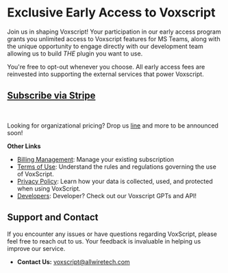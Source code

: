 <h1>Exclusive Early Access to Voxscript</h1>
<p>Join us in shaping Voxscript! Your participation in our early access program grants you unlimited access to Voxscript features for MS Teams, along with the unique opportunity to engage directly with our development team allowing us to build <i>THE</i> plugin you want to use.</p>
<p>You're free to opt-out whenever you choose. All early access fees are reinvested into supporting the external services that power Voxscript.</p>
<p><b><h2><a id="offer-link" href="#">Subscribe via Stripe</a></h2></b></p>
<br/>
<p>
 Looking for organizational pricing? Drop us <a href="mailto:voxscript@allwiretech.com">line</a> and more to be announced soon!
</p>

<b>Other Links</b>
- [Billing Management](https://pay.allwiretech.com/p/login/test_8wMaFb0bM2u12I0000): Manage your existing subscription
- [Terms of Use](./termsofuse.html): Understand the rules and regulations governing the use of VoxScript.
- [Privacy Policy](./privacypolicy.html): Learn how your data is collected, used, and protected when using VoxScript.
- [Developers](https://github.com/Voxscript/voxscript-demos): Developer? Check out our Voxscript GPTs and API!

## Support and Contact

If you encounter any issues or have questions regarding VoxScript, please feel free to reach out to us. Your feedback is invaluable in helping us improve our service.

- **Contact Us:** voxscript@allwiretech.com

<script>
         window.onload = function() {
             // Function to get URL parameters
             function getParameterByName(name, url = window.location.href) {
                 name = name.replace(/[\[\]]/g, '\\$&');
                 var regex = new RegExp('[?&]' + name + '(=([^&#]*)|&|#|$)'),
                     results = regex.exec(url);
                 if (!results) return null;
                 if (!results[2]) return '';
                 return decodeURIComponent(results[2].replace(/\+/g, ' '));
             }
 
             // Get the 'url' parameter
             var encodedUrl = getParameterByName('url');
 
             // Check if the 'url' parameter exists
             if (encodedUrl) {
                 // Decode the URL
                var decodedUrl = decodeURIComponent(encodedUrl);
                document.getElementById('offer-link').href = decodedUrl;
                document.getElementById('offer-box').style.display = 'block';
 
                 // Redirect to the URL
                 //window.location.href = decodedUrl;
             } else {
                 // If no URL is provided, you can redirect to a default page or show an error
                 console.log('No URL provided');
             }
         };
</script>

